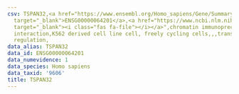 ```yaml
---
csv: TSPAN32,<a href="https://www.ensembl.org/Homo_sapiens/Gene/Summary?db=core;g=ENSG00000064201"
  target="_blank">ENSG00000064201</a>,<a href="https://www.ncbi.nlm.nih.gov/pubmed/23959860"
  target="_blank"><i class="fas fa-file"></i></a>",chromatin immunoprecipitation assay,direct
  interaction,K562 derived cell line cell, freely cycling cells,,,transcriptional
  regulation,
data_alias: TSPAN32
data_id: ENSG00000064201
data_numevidence: 1
data_species: Homo sapiens
data_taxid: '9606'
title: TSPAN32
---
```

